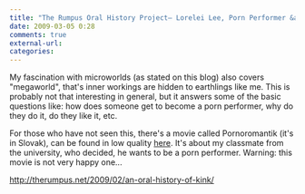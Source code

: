 ```yaml
---
title: "The Rumpus Oral History Project— Lorelei Lee, Porn Performer &amp; Pornoromantik"
date: 2009-03-05 0:28
comments: true
external-url:
categories:
---
```

My fascination with microworlds (as stated on this blog) also covers "megaworld", that's inner workings are hidden to earthlings like me. This is probably not that interesting in general, but it answers some of the basic questions like: how does someone get to become a porn performer, why do they do it, do they like it, etc.  
  
For those who have not seen this, there's a movie called Pornoromantik (it's in Slovak), can be found in low quality [here][1]. It's about my classmate from the university, who decided, he wants to be a porn performer. Warning: this movie is not very happy one...

<http://therumpus.net/2009/02/an-oral-history-of-kink/>

  [1]: http://www.natocto.sk/view/395/pornoromantik
